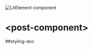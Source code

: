 ![LitElement component](https://img.shields.io/badge/litElement-component-blue.svg)

# \<post-component>

##styling-doc